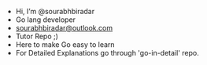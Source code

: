 - Hi, I’m @sourabhbiradar
- Go lang developer
- sourabhbiradar@outlook.com
- Tutor Repo ;)
- Here to make Go easy to learn
- For Detailed Explanations go through 'go-in-detail' repo.



